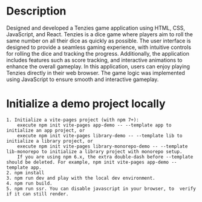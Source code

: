 # Description
Designed and developed a Tenzies game application using HTML, CSS, JavaScript, and React. Tenzies is a dice game where players aim to roll the same number on all their dice as quickly as possible. The user interface is designed to provide a seamless gaming experience, with intuitive controls for rolling the dice and tracking the progress. Additionally, the application includes features such as score tracking, and interactive animations to enhance the overall gameplay. In this application, users can enjoy playing Tenzies directly in their web browser. The game logic was implemented using JavaScript to ensure smooth and interactive gameplay.

# Initialize a demo project locally

    1. Initialize a vite-pages project (with npm 7+):
        execute npm init vite-pages app-demo -- --template app to initialize an app project, or
        execute npm init vite-pages library-demo -- --template lib to initialize a library project, or
        execute npm init vite-pages library-monorepo-demo -- --template lib-monorepo to initialize a library project with monorepo setup.
        If you are using npm 6.x, the extra double-dash before --template should be deleted. For example, npm init vite-pages app-demo --template app.
    2. npm install
    3. npm run dev and play with the local dev environment.
    4. npm run build.
    5. npm run ssr. You can disable javascript in your browser, to  verify if it can still render.

